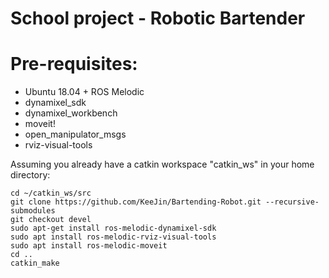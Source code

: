 # School project - Robotic Bartender

# Pre-requisites: 
- Ubuntu 18.04 + ROS Melodic
- dynamixel_sdk
- dynamixel_workbench
- moveit!
- open_manipulator_msgs
- rviz-visual-tools

Assuming you already have a catkin workspace "catkin_ws" in your home directory: 
```
cd ~/catkin_ws/src
git clone https://github.com/KeeJin/Bartending-Robot.git --recursive-submodules
git checkout devel
sudo apt-get install ros-melodic-dynamixel-sdk
sudo apt install ros-melodic-rviz-visual-tools
sudo apt install ros-melodic-moveit
cd ..
catkin_make
```